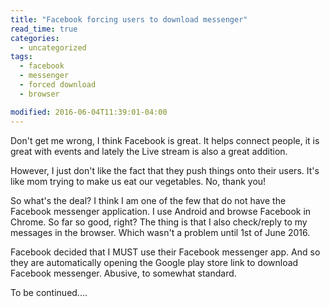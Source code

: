 ```yaml
---
title: "Facebook forcing users to download messenger"
read_time: true
categories:  
  - uncategorized
tags:
  - facebook
  - messenger
  - forced download
  - browser

modified: 2016-06-04T11:39:01-04:00
---
```


Don't get me wrong, I think Facebook is great. It helps connect people, it is great with events and lately the Live stream is also a great addition.

However, I just don't like the fact that they push things onto their users. It's like mom trying to make us eat our vegetables. No, thank you!

So what's the deal? I think I am one of the few that do not have the Facebook messenger application. I use Android and browse Facebook in Chrome. So far so good, right? 
The thing is that I also check/reply to my messages in the browser. Which wasn't a problem until 1st of June 2016.

Facebook decided that I MUST use their Facebook messenger app. And so they are automatically opening the Google play store link to download
Facebook messenger. Abusive, to somewhat standard.

To be continued....

